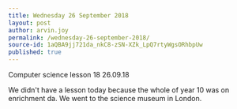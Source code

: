 ```yaml
---
title: Wednesday 26 September 2018
layout: post
author: arvin.joy
permalink: /wednesday-26-september-2018/
source-id: 1aQBA9jj721da_nkC8-zSN-XZk_LpQ7rtyWgsORhbpUw
published: true
---
```

Computer science lesson 18                          26.09.18

We didn't have a lesson today because the whole of year 10 was on enrichment da. We went to the science museum in London.

